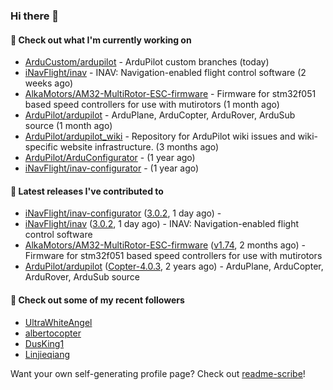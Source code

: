 ### Hi there 👋

#### 👷 Check out what I'm currently working on

- [ArduCustom/ardupilot](https://github.com/ArduCustom/ardupilot) - ArduPilot custom branches (today)
- [iNavFlight/inav](https://github.com/iNavFlight/inav) - INAV: Navigation-enabled flight control software (2 weeks ago)
- [AlkaMotors/AM32-MultiRotor-ESC-firmware](https://github.com/AlkaMotors/AM32-MultiRotor-ESC-firmware) - Firmware for stm32f051 based speed controllers for use with mutirotors (1 month ago)
- [ArduPilot/ardupilot](https://github.com/ArduPilot/ardupilot) - ArduPlane, ArduCopter, ArduRover, ArduSub source (1 month ago)
- [ArduPilot/ardupilot_wiki](https://github.com/ArduPilot/ardupilot_wiki) - Repository for ArduPilot wiki issues and wiki-specific website infrastructure. (3 months ago)
- [ArduPilot/ArduConfigurator](https://github.com/ArduPilot/ArduConfigurator) -  (1 year ago)
- [iNavFlight/inav-configurator](https://github.com/iNavFlight/inav-configurator) -  (1 year ago)

#### 🔭 Latest releases I've contributed to

- [iNavFlight/inav-configurator](https://github.com/iNavFlight/inav-configurator) ([3.0.2](https://github.com/iNavFlight/inav-configurator/releases/tag/3.0.2), 1 day ago) - 
- [iNavFlight/inav](https://github.com/iNavFlight/inav) ([3.0.2](https://github.com/iNavFlight/inav/releases/tag/3.0.2), 1 day ago) - INAV: Navigation-enabled flight control software
- [AlkaMotors/AM32-MultiRotor-ESC-firmware](https://github.com/AlkaMotors/AM32-MultiRotor-ESC-firmware) ([v1.74](https://github.com/AlkaMotors/AM32-MultiRotor-ESC-firmware/releases/tag/v1.74), 2 months ago) - Firmware for stm32f051 based speed controllers for use with mutirotors
- [ArduPilot/ardupilot](https://github.com/ArduPilot/ardupilot) ([Copter-4.0.3](https://github.com/ArduPilot/ardupilot/releases/tag/Copter-4.0.3), 2 years ago) - ArduPlane, ArduCopter, ArduRover, ArduSub source

#### 👯 Check out some of my recent followers

- [UltraWhiteAngel](https://github.com/UltraWhiteAngel)
- [albertocopter](https://github.com/albertocopter)
- [DusKing1](https://github.com/DusKing1)
- [Linjieqiang](https://github.com/Linjieqiang)

Want your own self-generating profile page? Check out [readme-scribe](https://github.com/muesli/readme-scribe)!
